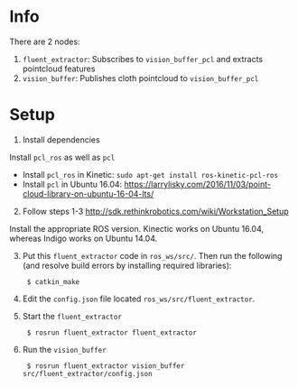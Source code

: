 # Info

There are 2 nodes: 

1. `fluent_extractor`: Subscribes to `vision_buffer_pcl` and extracts pointcloud features
2. `vision_buffer`: Publishes cloth pointcloud to `vision_buffer_pcl` 


# Setup

1. Install dependencies

  Install `pcl_ros` as well as `pcl`
  - Install `pcl_ros` in Kinetic: `sudo apt-get install ros-kinetic-pcl-ros`
  - Install `pcl` in Ubuntu 16.04: https://larrylisky.com/2016/11/03/point-cloud-library-on-ubuntu-16-04-lts/

2. Follow steps 1-3 http://sdk.rethinkrobotics.com/wiki/Workstation_Setup

  Install the appropriate ROS version. Kinectic works on Ubuntu 16.04, whereas Indigo works on Ubuntu 14.04.

3. Put this `fluent_extractor` code in `ros_ws/src/`. Then run the following (and resolve build errors by installing required libraries):

        $ catkin_make

4. Edit the `config.json` file located `ros_ws/src/fluent_extractor`.

5. Start the `fluent_extractor`

        $ rosrun fluent_extractor fluent_extractor

6. Run the `vision_buffer`

        $ rosrun fluent_extractor vision_buffer src/fluent_extractor/config.json
        

        
